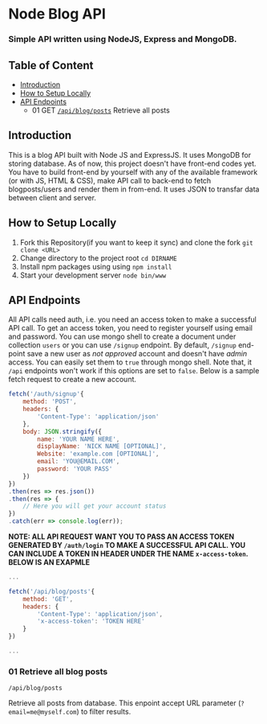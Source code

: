 # Node Blog API

### Simple API written using NodeJS, Express and MongoDB.

## Table of Content
- [Introduction](#introduction)
- [How to Setup Locally](#How-to-Setup-Locally)
- [API Endpoints](#api-endpoints)
    - 01 GET [`/api/blog/posts`](#01-GET-all-blog-posts) Retrieve all posts

## Introduction
This is a blog API built with Node JS and ExpressJS. It uses MongoDB for storing database. As of now, this project doesn't have front-end codes yet. You have to build front-end by yourself with any of the available framework (or with JS, HTML & CSS), make API call to back-end to fetch blogposts/users and render them in from-end. It uses JSON to transfar data between client and server.

## How to Setup Locally 
1. Fork this Repository(if you want to keep it sync) and clone the fork `git clone <URL>`
2. Change directory to the project root `cd DIRNAME`
3. Install npm packages using using `npm install`
4. Start your development server `node bin/www`

## API Endpoints
All API calls need auth, i.e. you need an access token to make a successful API call. To get an access token, you need to register yourself using email and password. You can use mongo shell to create a document under collection `users` or you can use `/signup` endpoint. By default, `/signup` end-point save a new user as _not approved_ account and doesn't have _admin_ access. You can easily set them to `true` through mongo shell. Note that, it `/api` endpoints won't work if this options are set to `false`. Below is a sample fetch request to create a new account. 

```js
fetch('/auth/signup'{
    method: 'POST',
    headers: {
        'Content-Type': 'application/json'
    },
    body: JSON.stringify({
        name: 'YOUR NAME HERE',
        displayName: 'NICK NAME [OPTIONAL]',
        Website: 'example.com [OPTIONAL]',
        email: 'YOU@EMAIL.COM',
        password: 'YOUR PASS'
    })
})
.then(res => res.json())
.then(res => {
    // Here you will get your account status
})
.catch(err => console.log(err));
```
**NOTE: ALL API REQUEST WANT YOU TO PASS AN ACCESS TOKEN GENERATED BY `/auth/login` TO MAKE A SUCCESSFUL API CALL. YOU CAN INCLUDE A TOKEN IN HEADER UNDER THE NAME `x-access-token`. BELOW IS AN EXAPMLE**
```js
...

fetch('/api/blog/posts'{
    method: 'GET',
    headers: {
        'Content-Type': 'application/json',
        'x-access-token': 'TOKEN HERE'
    }
})

...
```
### 01 Retrieve all blog posts
```
/api/blog/posts
```

Retrieve all posts from database. This enpoint accept URL parameter (`?email=me@myself.com`) to filter results.